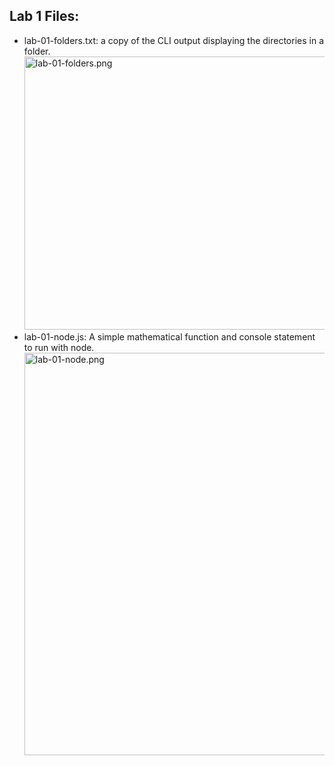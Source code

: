 ## Lab 1 Files:

- lab-01-folders.txt: a copy of the CLI output displaying the directories in a folder.
    <img src="https://github.com/edguti3rrez/cit281-lab1/lab-01-folders.png/" alt="lab-01-folders.png" width="716" height="437">
- lab-01-node.js: A simple mathematical function and console statement to run with node.
    <img src="https://github.com/edguti3rrez/cit281-lab1/lab-01-node.png/" alt="lab-01-node.png" width="632" height="644">
